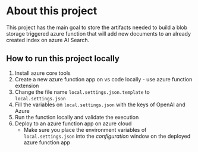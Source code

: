 # About this project

This project has the main goal to store the artifacts needed to build a blob storage triggered azure function that will add new documents to an already created index on azure AI Search.

## How to run this project locally

1. Install azure core tools
2. Create a new azure function app on vs code locally - use azure function extension
3. Change the file name `local.settings.json.template` to `local.settings.json`
4. Fill the variables on `local.settings.json` with the keys of OpenAI and Azure
5. Run the function locally and validate the execution
6. Deploy to an azure function app on azure cloud
    * Make sure you place the environment variables of `local.settings.json` into the *configuration* window on the deployed azure function app


